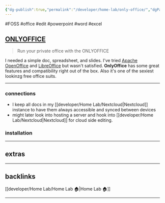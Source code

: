 ```yaml
---
{"dg-publish":true,"permalink":"/developer/home-lab/only-office/","dgPassFrontmatter":true}
---
```


#FOSS #office #edit #powerpoint #word #excel 

## [ONLYOFFICE](https://www.onlyoffice.com/)
> Run your private office with the ONLYOFFICE

I needed a simple doc, spreadsheet, and slides. I've tried [Apache OpenOffice](https://www.openoffice.org/) and [LibreOffice](https://www.libreoffice.org/)
but wasn't satisfied. **OnlyOffice** has some great features and compatibility right out of the box. Also it's one of the sexiest lookinzg free office suits.  

---

### connections
- I keep all docs in my [[developer/Home Lab/Nextcloud\|Nextcloud]] instance to have them always accessible and synced between devices
- might later look into hosting a server and hook into [[developer/Home Lab/Nextcloud\|Nextcloud]] for cloud side editing. 

### installation

---
## extras

---
## backlinks
[[developer/Home Lab/Home Lab 🏠\|Home Lab 🏠]]

---
